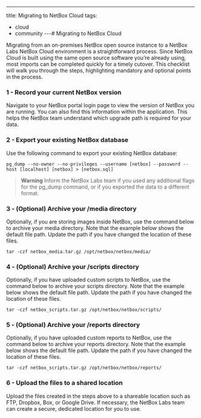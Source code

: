 ---
title: Migrating to NetBox Cloud
tags:
  - cloud
  - community
---# Migrating to NetBox Cloud

Migrating from an on-premises NetBox open source instance to a NetBox Labs NetBox Cloud environment is a straightforward
process. Since NetBox Cloud is built using the same open source software you’re already using, most imports can be
completed quickly for a timely cutover. This checklist will walk you through the steps, highlighting mandatory and optional
points in the process.

### 1 - Record your current NetBox version

Navigate to your NetBox portal login page to view the version of NetBox you are running. You can also find this information
within the application. This helps the NetBox team understand which upgrade path is required for your data.

### 2 - Export your existing NetBox database

Use the following command to export your existing NetBox database:

```shell
pg_dump --no-owner --no-privileges --username [netbox] --password --host [localhost] [netbox] > [netbox.sql] 
```

> **Warning**
> Inform the NetBox Labs team if you used any additional flags for the pg_dump command, or if you exported the data to a
different format.

### 3 - (Optional) Archive your /media directory

Optionally, if you are storing images inside NetBox, use the command below to archive your media directory. Note that the
example below shows the default file path. Update the path if you have changed the location of these files.

```shell
tar -czf netbox_media.tar.gz /opt/netbox/netbox/media/
```

### 4 - (Optional) Archive your /scripts directory

Optionally, if you have uploaded custom scripts to NetBox, use the command below to archive your scripts directory. Note that
the example below shows the default file path. Update the path if you have changed the location of these files.

```shell
tar -czf netbox_scripts.tar.gz /opt/netbox/netbox/scripts/
```

### 5 - (Optional) Archive your /reports directory

Optionally, if you have uploaded custom reports to NetBox, use the command below to archive your reports directory. Note
that the example below shows the default file path. Update the path if you have changed the location of these files.

```shell
tar -czf netbox_scripts.tar.gz /opt/netbox/netbox/reports/
```

### 6 - Upload the files to a shared location

Upload the files created in the steps above to a shareable location such as FTP, Dropbox, Box, or Google Drive. If necessary, the
NetBox Labs team can create a secure, dedicated location for you to use.
